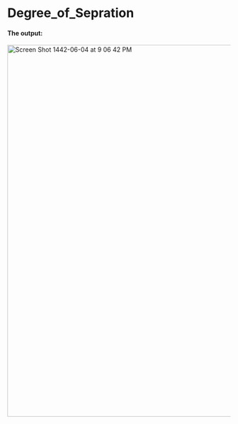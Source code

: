 # Degree_of_Sepration


#### The output:
<img width="839" alt="Screen Shot 1442-06-04 at 9 06 42 PM" src="https://user-images.githubusercontent.com/46623522/104851756-f8dfed00-5907-11eb-870a-d37b6cf71f3e.png">
